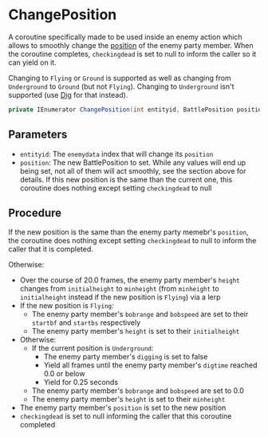 # ChangePosition
A coroutine specifically made to be used inside an enemy action which allows to smoothly change the [position](../Actors%20states/BattlePosition.md) of the enemy party member. When the coroutine completes, `checkingdead` is set to null to inform the caller so it can yield on it.

Changing to `Flying` or `Ground` is supported as well as changing from `Underground` to `Ground` (but not `Flying`). Changing to `Underground` isn't supported (use [Dig](Dig.md) for that instead).

```cs
private IEnumerator ChangePosition(int entityid, BattlePosition position)
```

## Parameters

- `entityid`: The `enemydata` index that will change its `position`
- `position`: The new BattlePosition to set. While any values will end up being set, not all of them will act smoothly, see the section above for details. If this new position is the same than the current one, this coroutine does nothing except setting `checkingdead` to null

## Procedure
If the new position is the same than the enemy party memebr's `position`, the coroutine does nothing except setting `checkingdead` to null to inform the caller that it is completed.

Otherwise:

- Over the course of 20.0 frames, the enemy party member's `height` changes from `initialheight` to `minheight` (from `minheight` to `initialheight` instead if the new position is `Flying`) via a lerp
- If the new position is `Flying`:
    - The enemy party member's `bobrange` and `bobspeed` are set to their `startbf` and `startbs` respectively
    - The enemy party member's `height` is set to their `initialheight`
- Otherwise:
    - If the current position is `Underground`:
        - The enemy party member's `digging` is set to false
        - Yield all frames until the enemy party member's `digtime` reached 0.0 or below
        - Yield for 0.25 seconds
    - The enemy party member's `bobrange` and `bobspeed` are set to 0.0
    - The enemy party member's `height` is set to their `minheight`
- The enemy party member's `position` is set to the new position
- `checkingdead` is set to null informing the caller that this coroutine completed
